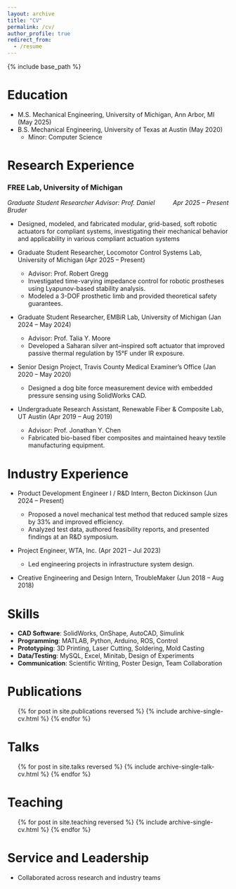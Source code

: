 ```yaml
---
layout: archive
title: "CV"
permalink: /cv/
author_profile: true
redirect_from:
  - /resume
---
```


{% include base_path %}

Education
======
* M.S. Mechanical Engineering, University of Michigan, Ann Arbor, MI (May 2025)  
* B.S. Mechanical Engineering, University of Texas at Austin (May 2020)  
  * Minor: Computer Science

Research Experience
======
### FREE Lab, University of Michigan
  *Graduate Student Researcher* <em><span style="float:right">Apr 2025 – Present</span></em>
  *Advisor: Prof. Daniel Bruder*
  * Designed, modeled, and fabricated modular, grid-based, soft robotic actuators for compliant systems, investigating their
 mechanical behavior and applicability in various compliant actuation systems

* Graduate Student Researcher, Locomotor Control Systems Lab, University of Michigan (Apr 2025 – Present)  
  * Advisor: Prof. Robert Gregg  
  * Investigated time-varying impedance control for robotic prostheses using Lyapunov-based stability analysis.  
  * Modeled a 3-DOF prosthetic limb and provided theoretical safety guarantees.

* Graduate Student Researcher, EMBiR Lab, University of Michigan (Jan 2024 – May 2024)  
  * Advisor: Prof. Talia Y. Moore  
  * Developed a Saharan silver ant–inspired soft actuator that improved passive thermal regulation by 15°F under IR exposure.

* Senior Design Project, Travis County Medical Examiner’s Office (Jan 2020 – May 2020)  
  * Designed a dog bite force measurement device with embedded pressure sensing using SolidWorks CAD.

* Undergraduate Research Assistant, Renewable Fiber & Composite Lab, UT Austin (Apr 2019 – Aug 2019)  
  * Advisor: Prof. Jonathan Y. Chen  
  * Fabricated bio-based fiber composites and maintained heavy textile manufacturing equipment.

Industry Experience
======
* Product Development Engineer I / R&D Intern, Becton Dickinson (Jun 2024 – Present)  
  * Proposed a novel mechanical test method that reduced sample sizes by 33% and improved efficiency.  
  * Analyzed test data, authored feasibility reports, and presented findings at an R&D symposium.

* Project Engineer, WTA, Inc. (Apr 2021 – Jul 2023)  
  * Led engineering projects in infrastructure system design.

* Creative Engineering and Design Intern, TroubleMaker (Jun 2018 – Aug 2018)

Skills
======
* **CAD Software**: SolidWorks, OnShape, AutoCAD, Simulink  
* **Programming**: MATLAB, Python, Arduino, ROS, Control  
* **Prototyping**: 3D Printing, Laser Cutting, Soldering, Mold Casting  
* **Data/Testing**: MySQL, Excel, Minitab, Design of Experiments  
* **Communication**: Scientific Writing, Poster Design, Team Collaboration

Publications
======
<ul>{% for post in site.publications reversed %}
  {% include archive-single-cv.html %}
{% endfor %}</ul>

Talks
======
<ul>{% for post in site.talks reversed %}
  {% include archive-single-talk-cv.html %}
{% endfor %}</ul>

Teaching
======
<ul>{% for post in site.teaching reversed %}
  {% include archive-single-cv.html %}
{% endfor %}</ul>

Service and Leadership
======
* Collaborated across research and industry teams
